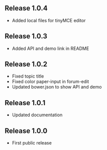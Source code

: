## Release 1.0.4

- Added local files for tinyMCE editor

## Release 1.0.3

- Added API and demo link in README

## Release 1.0.2

- Fixed topic title
- Fixed color paper-input in forum-edit
- Updated bower.json to show API and demo

## Release 1.0.1

- Updated documentation

## Release 1.0.0

- First public release
